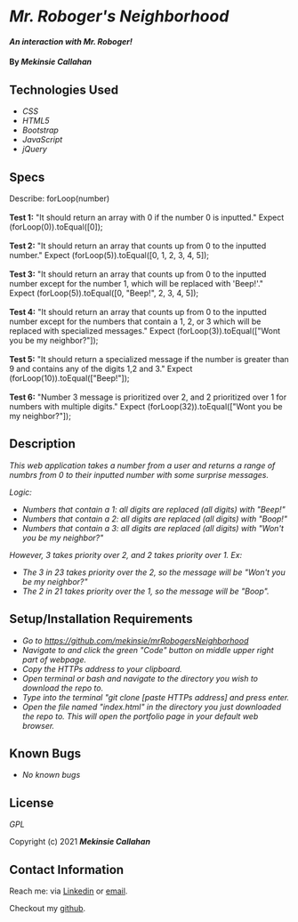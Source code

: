 # _Mr. Roboger's Neighborhood_

#### _An interaction with Mr. Roboger!_

#### By _**Mekinsie Callahan**_

## Technologies Used

* _CSS_
* _HTML5_
* _Bootstrap_
* _JavaScript_
* _jQuery_

## Specs

Describe: forLoop(number)<br><br>
**Test 1:** "It should return an array with 0 if the number 0 is inputted."
Expect (forLoop(0)).toEqual([0]);
<br><br>
**Test 2:** "It should return an array that counts up from 0 to the inputted number."
Expect (forLoop(5)).toEqual([0, 1, 2, 3, 4, 5]);
<br><br>
**Test 3:** "It should return an array that counts up from 0 to the inputted number except for the number 1, which will be replaced with 'Beep!'."
Expect (forLoop(5)).toEqual([0, "Beep!", 2, 3, 4, 5]);
<br><br>
**Test 4:** "It should return an array that counts up from 0 to the inputted number except for the numbers that contain a 1, 2, or 3 which will be replaced with specialized messages."
Expect (forLoop(3)).toEqual(["Wont you be my neighbor?"]);
<br><br>
**Test 5:** "It should return a specialized message if the number is greater than 9 and contains any of the digits 1,2 and 3."
Expect (forLoop(10)).toEqual(["Beep!"]);
<br><br>
**Test 6:** "Number 3 message is prioritized over 2, and 2 prioritized over 1 for numbers with multiple digits."
Expect (forLoop(32)).toEqual(["Wont you be my neighbor?"]);

## Description

_This web application takes a number from a user and returns a range of numbrs from 0 to their inputted number with some surprise messages._

_Logic:_ 
* _Numbers that contain a 1: all digits are replaced (all digits) with "Beep!"_
* _Numbers that contain a 2: all digits are replaced (all digits) with "Boop!"_
* _Numbers that contain a 3: all digits are replaced (all digits) with "Won't you be my neighbor?"_

_However, 3 takes priority over 2, and 2 takes priority over 1._
_Ex:_ 
* _The 3 in 23 takes priority over the 2, so the message will be "Won't you be my neighbor?"_
* _The 2 in 21 takes priority over the 1, so the message will be "Boop"._

## Setup/Installation Requirements
* _Go to https://github.com/mekinsie/mrRobogersNeighborhood_
* _Navigate to and click the green "Code" button on middle upper right part of webpage._
* _Copy the HTTPs address to your clipboard._
* _Open terminal or bash and navigate to the directory you wish to download the repo to._
* _Type into the terminal "git clone [paste HTTPs address] and press enter._
* _Open the file named "index.html" in the directory you just downloaded the repo to. This will open the portfolio page in your default web browser._

## Known Bugs

* _No known bugs_

## License

_GPL_

Copyright (c) 2021 **_Mekinsie Callahan_**

## Contact Information

Reach me: via <a href="https://www.linkedin.com/in/mekinsie/" target="_blank">Linkedin</a> or <a href="mailto:mekinsie.aja@gmail.com" target="_blank">email</a></li>.

Checkout my <a href="https://github.com/mekinsie" target="_blank">github</a>.

